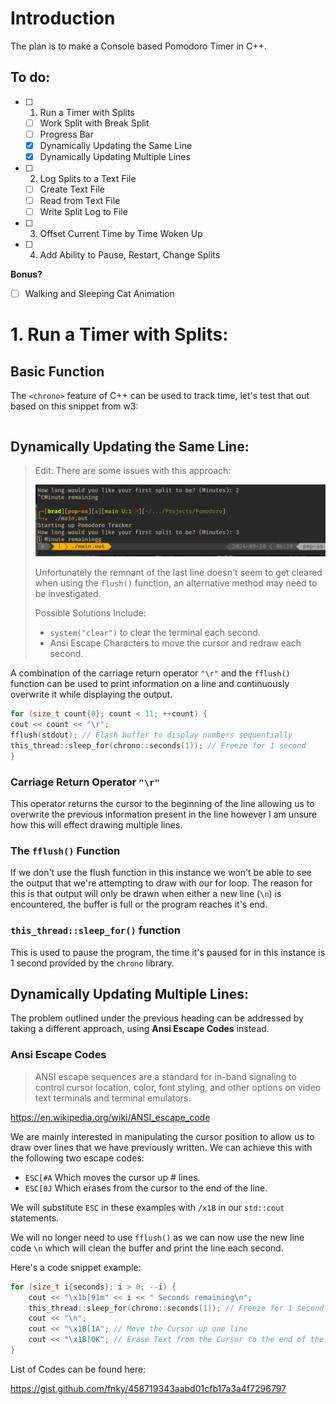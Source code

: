 # Introduction

The plan is to make a Console based Pomodoro Timer in C++.
## To do:
- [ ] 1. Run a Timer with Splits
	- [ ] Work Split with Break Split
	- [ ] Progress Bar
	- [x] Dynamically Updating the Same Line
	- [x] Dynamically Updating Multiple Lines

- [ ] 2. Log Splits to a Text File
	- [ ] Create Text File
	- [ ] Read from Text File
	- [ ] Write Split Log to File

- [ ] 3. Offset Current Time by Time Woken Up

- [ ] 4. Add Ability to Pause, Restart, Change Splits

**Bonus?**
- [ ] Walking and Sleeping Cat Animation
# 1. Run a Timer with Splits:

## Basic Function
The `<chrono>` feature of C++ can be used to track time, let's test that out based on this snippet from w3:

```cpp nums

```

## Dynamically Updating the Same Line:

> Edit: There are some issues with this approach:
> 
> ![](Pictures/Pomodoro%20Main%20-%20Line%20Updating%20Issue.png)
> 
> Unfortunately the remnant of the last line doesn't seem to get cleared when using the `flush()` function, an alternative method may need to be investigated.
>
> Possible Solutions Include:
> - `system("clear")` to clear the terminal each second.
> - Ansi Escape Characters to move the cursor and redraw each second.

A combination of the carriage return operator `"\r"` and the `fflush()` function can be used to print information on a line and continuously overwrite it while displaying the output.

```cpp nums {2,3}
for (size_t count{0}; count < 11; ++count) {
cout << count << "\r";
fflush(stdout); // Flash buffer to display numbers sequentially
this_thread::sleep_for(chrono::seconds(1)); // Freeze for 1 second
}
```

### Carriage Return Operator `"\r"`

This operator returns the cursor to the beginning of the line allowing us to overwrite the previous information present in the line however I am unsure how this will effect drawing multiple lines.

### The `fflush()` Function

If we don't use the flush function in this instance we won't be able to see the output that we're attempting to draw with our for loop. The reason for this is that output will only be drawn when either a new line (`\n`) is encountered, the buffer is full or the program reaches it's end.

### `this_thread::sleep_for()` function

This is used to pause the program, the time it's paused for in this instance is 1 second provided by the `chrono` library.

## Dynamically Updating Multiple Lines:

The problem outlined under the previous heading can be addressed by taking a different approach, using **Ansi Escape Codes** instead. 

### Ansi Escape Codes

> ANSI escape sequences are a standard for in-band signaling to control cursor location, color, font styling, and other options on video text terminals and terminal emulators.

https://en.wikipedia.org/wiki/ANSI_escape_code

We are mainly interested in manipulating the cursor position to allow us to draw over lines that we have previously written. We can achieve this with the following two escape codes:

- `ESC[#A` Which moves the cursor up # lines.
- `ESC[0J` Which erases from the cursor to the end of the line.

We will substitute `ESC` in these examples with `/x1B` in our `std::cout` statements.

We will no longer need to use `fflush()` as we can now use the new line code `\n` which will clean the buffer and print the line each second.

Here's a code snippet example:

```cpp nums {4,5}
for (size_t i{seconds}; i > 0; --i) {
	cout << "\x1b[91m" << i << " Seconds remaining\n";
	this_thread::sleep_for(chrono::seconds(1)); // Freeze for 1 second
    cout << "\n";
	cout << "\x1B[1A"; // Move the Cursor up one line
	cout << "\x1B[0K"; // Erase Text from the Cursor to the end of the                                  // Line
}
```

List of Codes can be found here:

https://gist.github.com/fnky/458719343aabd01cfb17a3a4f7296797